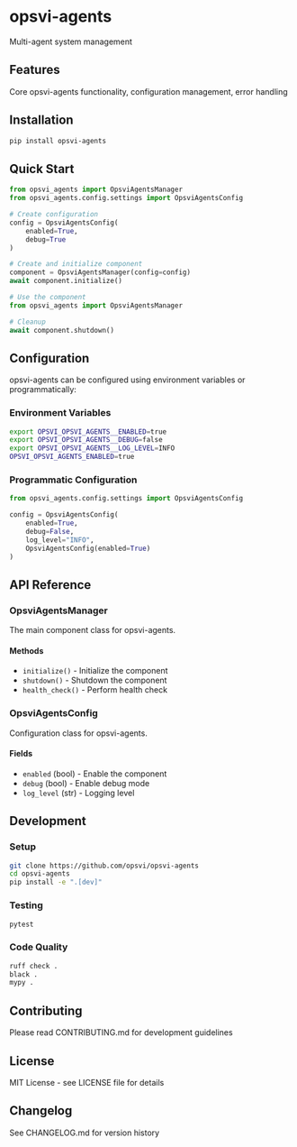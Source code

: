 # opsvi-agents

Multi-agent system management

## Features

Core opsvi-agents functionality, configuration management, error handling

## Installation

```bash
pip install opsvi-agents
```

## Quick Start

```python
from opsvi_agents import OpsviAgentsManager
from opsvi_agents.config.settings import OpsviAgentsConfig

# Create configuration
config = OpsviAgentsConfig(
    enabled=True,
    debug=True
)

# Create and initialize component
component = OpsviAgentsManager(config=config)
await component.initialize()

# Use the component
from opsvi_agents import OpsviAgentsManager

# Cleanup
await component.shutdown()
```

## Configuration

opsvi-agents can be configured using environment variables or programmatically:

### Environment Variables

```bash
export OPSVI_OPSVI_AGENTS__ENABLED=true
export OPSVI_OPSVI_AGENTS__DEBUG=false
export OPSVI_OPSVI_AGENTS__LOG_LEVEL=INFO
OPSVI_OPSVI_AGENTS_ENABLED=true
```

### Programmatic Configuration

```python
from opsvi_agents.config.settings import OpsviAgentsConfig

config = OpsviAgentsConfig(
    enabled=True,
    debug=False,
    log_level="INFO",
    OpsviAgentsConfig(enabled=True)
)
```

## API Reference

### OpsviAgentsManager

The main component class for opsvi-agents.

#### Methods

- `initialize()` - Initialize the component
- `shutdown()` - Shutdown the component
- `health_check()` - Perform health check


### OpsviAgentsConfig

Configuration class for opsvi-agents.

#### Fields

- `enabled` (bool) - Enable the component
- `debug` (bool) - Enable debug mode
- `log_level` (str) - Logging level


## Development

### Setup

```bash
git clone https://github.com/opsvi/opsvi-agents
cd opsvi-agents
pip install -e ".[dev]"
```

### Testing

```bash
pytest
```

### Code Quality

```bash
ruff check .
black .
mypy .
```

## Contributing

Please read CONTRIBUTING.md for development guidelines

## License

MIT License - see LICENSE file for details

## Changelog

See CHANGELOG.md for version history

